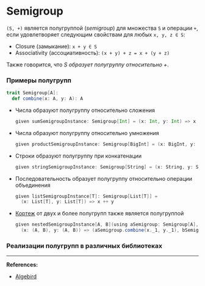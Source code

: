 # Semigroup

`(S, +)` является полугруппой (_semigroup_) для множества `S` и операции `+`, 
если удовлетворяет следующим свойствам для любых `x, y, z ∈ S`:
- Closure (замыкание): `x + y ∈ S`
- Associativity (ассоциативность): `(x + y) + z = x + (y + z)`

Также говорится, что _S образует полугруппу относительно +_.


### Примеры полугрупп

```scala
trait Semigroup[A]:
  def combine(x: A, y: A): A
```

- Числа образуют полугруппу относительно сложения
  ```scala
  given sumSemigroupInstance: Semigroup[Int] = (x: Int, y: Int) => x + y
  ```

- Числа образуют полугруппу относительно умножения
  ```scala
  given productSemigroupInstance: Semigroup[BigInt] = (x: BigInt, y: BigInt) => x * y
  ```
  
- Строки образуют полугруппу при конкатенации
  ```scala
  given stringSemigroupInstance: Semigroup[String] = (x: String, y: String) => x + y
  ```

- Последовательность образует полугруппу относительно операции объединения
  ```scala
  given listSemigroupInstance[T]: Semigroup[List[T]] =
    (x: List[T], y: List[T]) => x ++ y
  ```

- [Кортеж](../../scala/collections/tuple.md) от двух и более полугрупп также является полугруппой
  ```scala
  given nestedSemigroupInstance[A, B](using aSemigroup: Semigroup[A], bSemigroup: Semigroup[B]): Semigroup[(A, B)] =
    (x: (A, B), y: (A, B)) => (aSemigroup.combine(x._1, y._1), bSemigroup.combine(x._2, y._2))
  ```

### Реализации полугрупп в различных библиотеках



---

**References:**
- [Algebird](https://twitter.github.io/algebird/typeclasses/semigroup.html)
